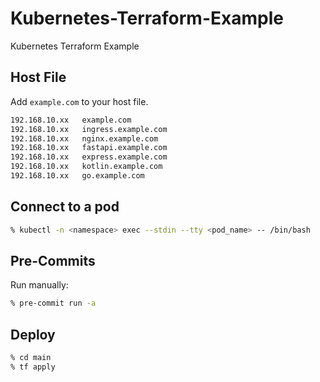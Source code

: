 # Kubernetes-Terraform-Example

Kubernetes Terraform Example

## Host File

Add `example.com` to your host file.

```bash
192.168.10.xx   example.com
192.168.10.xx   ingress.example.com
192.168.10.xx   nginx.example.com
192.168.10.xx   fastapi.example.com
192.168.10.xx   express.example.com
192.168.10.xx   kotlin.example.com
192.168.10.xx   go.example.com
```

## Connect to a pod

```bash
% kubectl -n <namespace> exec --stdin --tty <pod_name> -- /bin/bash
```

## Pre-Commits

Run manually:

```bash
% pre-commit run -a
```

## Deploy

```bash
% cd main
% tf apply
```
